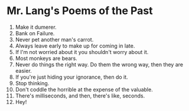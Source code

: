 # Mr. Lang's Poems of the Past

1. Make it dumerer.
1. Bank on Failure.
1. Never pet another man's carrot.
1. Always leave early to make up for coming in late.
1. If I'm not worried about it you shouldn't worry about it.
1. Most monkeys are bears.
1. Never do things the right way. Do them the wrong way, then they are easier.
1. If you're just hiding your ignorance, then do it.
1. Stop thinking.
1. Don't coddle the horrible at the expense of the valuable.
1. There's milliseconds, and then, there's like, seconds.
1. Hey!
